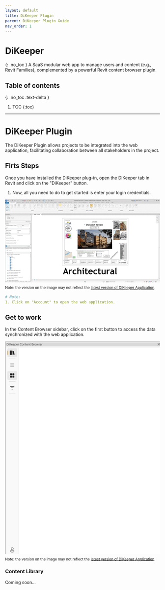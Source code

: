 ```yaml
---
layout: default
title: DiKeeper Plugin
parent: DiKeeper Plugin Guide
nav_order: 1
---
```


# DiKeeper
{: .no_toc }
A SaaS modular web app to manage users and content (e.g., Revit Families), complemented by a powerful Revit content browser plugin.

## Table of contents
{: .no_toc .text-delta }

1. TOC
{:toc}

---

# DiKeeper Plugin

The DiKeeper Plugin allows projects to be integrated into the web application, facilitating collaboration between all stakeholders in the project.

## Firts Steps

Once you have installed the DiKeeper plug-in, open the DiKeeper tab in Revit and click on the "DiKeeper" button.

1. Now, all you need to do to get started is enter your login credentials.

![DiKeeper Plugin Login](../../../../assets\images\GIFs\Plugin\DK-PluginLogin.gif)  
<sub>Note: the version on the image may not reflect the [latest version of DiKeeper Application](https://diroots.com/custom-software-development/?utm_source=DiKeeper&utm_medium=App-Description&utm_campaign=DiKeeper).</sub>

```yaml
# Note:
1. Click on "Account" to open the web application.
```

## Get to work

In the Content Browser sidebar, click on the first button to access the data synchronized with the web application.

![DiKeeper Plugin Get to work](../../../../assets\images\GIFs\Plugin\DK-ContentLibrary.png)  
<sub>Note: the version on the image may not reflect the [latest version of DiKeeper Application](https://diroots.com/custom-software-development/?utm_source=DiKeeper&utm_medium=App-Description&utm_campaign=DiKeeper).</sub>

### Content Library

Coming soon...